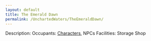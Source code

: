 ```yaml
---
layout: default
title: The Emerald Dawn
permalink: /UnchartedWaters/TheEmeraldDawn/
---
```


Description:
Occupants: [Characters]({{site.baseurl}}/UnchartedWaters/Characters/), NPCs
Facilities:
	Storage
	Shop
